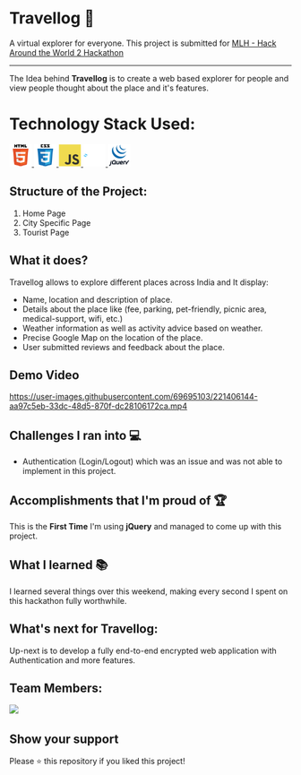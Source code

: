 # Travellog 🧳
A virtual explorer for everyone.
This project is submitted for [MLH - Hack Around the World 2 Hackathon](https://hack-around-the-world-2.devpost.com/)

-----

The Idea behind **Travellog** is to create a web based explorer for people and view people thought about the place and it's features.

# Technology Stack Used:
<a href="#" target="_blank" rel="noreferrer"> <img src="https://raw.githubusercontent.com/devicons/devicon/master/icons/html5/html5-original-wordmark.svg" alt="html5" width="40" height="40"/> </a>
<a href="#" target="_blank" rel="noreferrer"> <img src="https://raw.githubusercontent.com/devicons/devicon/master/icons/css3/css3-original-wordmark.svg" alt="css3" width="40" height="40"/> </a>
<a href="#" target="_blank" rel="noreferrer"> <img src="https://raw.githubusercontent.com/devicons/devicon/master/icons/javascript/javascript-original.svg" alt="css3" width="40" height="40"/> </a>
<a href="#" target="_blank" rel="noreferrer"> <img src="https://raw.githubusercontent.com/devicons/devicon/master/icons/tailwindcss/tailwindcss-original-wordmark.svg" alt="css3" width="40" height="40"/> </a>
<a href="#" target="_blank" rel="noreferrer"> <img src="https://raw.githubusercontent.com/devicons/devicon/master/icons/jquery/jquery-original-wordmark.svg" alt="css3" width="40" height="40"/> </a>

## Structure of the Project:
1. Home Page
2. City Specific Page
3. Tourist Page

## What it does?
Travellog allows to explore different places across India and It display:
- Name, location and description of place.
- Details about the place like (fee, parking, pet-friendly, picnic area, medical-support, wifi, etc.)
- Weather information as well as activity advice based on weather.
- Precise Google Map on the location of the place.
- User submitted reviews and feedback about the place.
## Demo Video
https://user-images.githubusercontent.com/69695103/221406144-aa97c5eb-33dc-48d5-870f-dc28106172ca.mp4

## Challenges I ran into 💻
- Authentication (Login/Logout) which was an issue and was not able to implement in this project.

## Accomplishments that I'm proud of 🏆
This is the **First Time** I'm using **jQuery** and managed to come up with this project.

## What I learned 📚
I learned several things over this weekend, making every second I spent on this hackathon fully worthwhile.

## What's next for Travellog:
Up-next is to develop a fully end-to-end encrypted web application with Authentication and more features.

## Team Members:
<a href="https://github.com/ahamedbasha-n/travellog/graphs/contributors">
  <img src="https://contrib.rocks/image?repo=ahamedbasha-n/travellog"/>
</a>



## Show your support

Please ⭐️ this repository if you liked this project!
